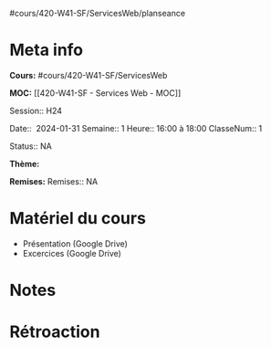 #cours/420-W41-SF/ServicesWeb/planseance
# Meta info
**Cours:** #cours/420-W41-SF/ServicesWeb

**MOC:** [[420-W41-SF - Services Web - MOC]]

Session:: H24

Date::  2024-01-31
Semaine:: 1
Heure:: 16:00 à 18:00
ClasseNum:: 1

Status:: <span class="chip na">NA</span>

**Thème:**

**Remises:**
Remises:: <span class="chip na">NA</span>

# Matériel du cours
* Présentation (Google Drive)
* Excercices (Google Drive)

# Notes

# Rétroaction
